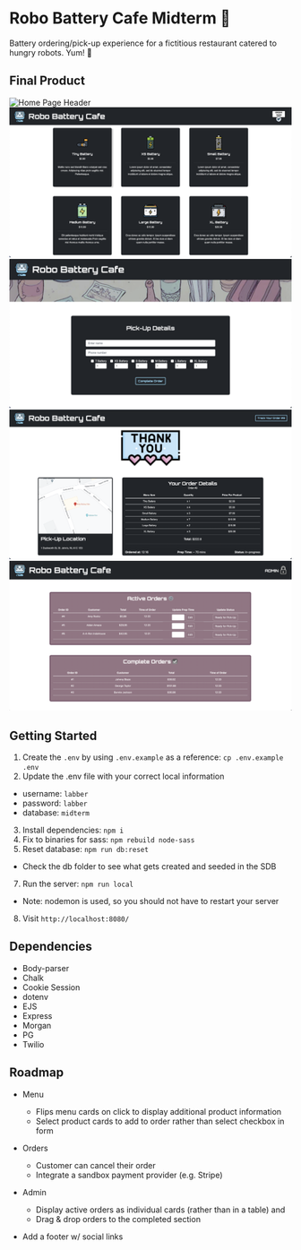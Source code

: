Robo Battery Cafe Midterm 🤖
=========

Battery ordering/pick-up experience for a fictitious restaurant catered to hungry robots. Yum! 🔋

## Final Product

![Home Page Header](public/docs/header.png?raw=true "Header")
![Home Page Menu](public/docs/menu.png?raw=true "Menur")
![Order Form](public/docs/orderForm.png?raw=true "Order Form")
![Track Order Page](public/docs/trackOrder.png?raw=true "Track Order")
![Admin Page](public/docs/admin.png?raw=true "Admin")

## Getting Started

1. Create the `.env` by using `.env.example` as a reference: `cp .env.example .env`
2. Update the .env file with your correct local information 
  - username: `labber` 
  - password: `labber` 
  - database: `midterm`
3. Install dependencies: `npm i`
4. Fix to binaries for sass: `npm rebuild node-sass`
5. Reset database: `npm run db:reset`
  - Check the db folder to see what gets created and seeded in the SDB
7. Run the server: `npm run local`
  - Note: nodemon is used, so you should not have to restart your server
8. Visit `http://localhost:8080/`

## Dependencies

* Body-parser
* Chalk
* Cookie Session
* dotenv
* EJS
* Express
* Morgan
* PG
* Twilio

## Roadmap

- Menu 
  * Flips menu cards on click to display additional product information
  * Select product cards to add to order rather than select checkbox in form

- Orders
  * Customer can cancel their order
  * Integrate a sandbox payment provider (e.g. Stripe)

- Admin
  * Display active orders as individual cards (rather than in a table) and 
  * Drag & drop orders to the completed section

- Add a footer w/ social links
